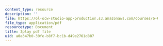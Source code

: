 ```yaml
---
content_type: resource
description: ''
file: https://ol-ocw-studio-app-production.s3.amazonaws.com/courses/6-02-introduction-to-eecs-ii-digital-communication-systems-fall-2012/a0a347b030feb8f7bc1bd49e2761d887_7kpuZgm-3GY.pdf
file_type: application/pdf
resourcetype: Document
title: 3play pdf file
uid: a0a347b0-30fe-b8f7-bc1b-d49e2761d887
---
```

